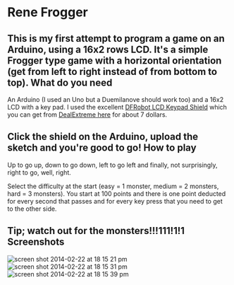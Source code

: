 Rene Frogger
============
This is my first attempt to program a game on an Arduino, using a 16x2 rows LCD. It's a simple Frogger type game with a horizontal orientation (get from left to right instead of from bottom to top).
What do you need
----------------
An Arduino (I used an Uno but a Duemilanove should work too) and a 16x2 LCD with a key pad. I used the excellent [DFRobot LCD Keypad Shield][1] which you can get from [DealExtreme here][2] for about 7 dollars.

Click the shield on the Arduino, upload the sketch and you're good to go!
How to play
-----------
Up to go up, down to go down, left to go left and finally, not surprisingly, right to go, well, right.

Select the difficulty at the start (easy = 1 monster, medium = 2 monsters, hard = 3 monsters). You start at 100 points and there is one point deducted for every second that passes and for every key press that you need to get to the other side.

Tip; watch out for the monsters!!!111!1!1
Screenshots
-----------
![screen shot 2014-02-22 at 18 15 21 pm](https://f.cloud.github.com/assets/431360/2238264/2c2ecb50-9be5-11e3-99a3-a2530dec3659.png)
![screen shot 2014-02-22 at 18 15 31 pm](https://f.cloud.github.com/assets/431360/2238263/2c201f24-9be5-11e3-81b0-27d2f1ad7dce.png)
![screen shot 2014-02-22 at 18 15 39 pm](https://f.cloud.github.com/assets/431360/2238262/2c032bc6-9be5-11e3-8505-65f3f90ffb9f.png)

  [1]: http://www.dfrobot.com/index.php?route=product/product&product_id=51
  [2]: http://dx.com/p/lcd-keypad-shield-for-arduino-duemilanove-lcd-1602-118059
